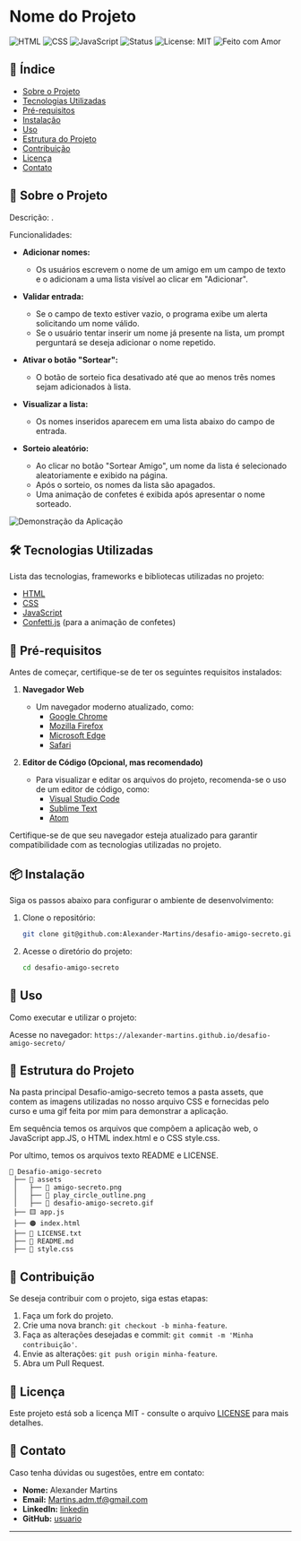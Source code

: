 # Nome do Projeto

![HTML](https://img.shields.io/badge/HTML-E34F26?style=for-the-badge&logo=html5&logoColor=white) ![CSS](https://img.shields.io/badge/CSS-1572B6?style=for-the-badge&logo=css3&logoColor=white) ![JavaScript](https://img.shields.io/badge/JavaScript-F7DF1E?style=for-the-badge&logo=javascript&logoColor=black) ![Status](https://img.shields.io/badge/status-completo-yellow) ![License: MIT](https://img.shields.io/badge/license-MIT-blue.svg) ![Feito com Amor](https://img.shields.io/badge/feito%20com-%E2%9D%A4-purple)

## 📌 Índice

- [Sobre o Projeto](#sobre-o-projeto)
- [Tecnologias Utilizadas](#tecnologias-utilizadas)
- [Pré-requisitos](#pré-requisitos)
- [Instalação](#instalação)
- [Uso](#uso)
- [Estrutura do Projeto](#estrutura-do-projeto)
- [Contribuição](#contribuição)
- [Licença](#licença)
- [Contato](#contato)

## 📖 Sobre o Projeto

Descrição: .

Funcionalidades:

- **Adicionar nomes:**  
  - Os usuários escrevem o nome de um amigo em um campo de texto e o adicionam a uma lista visível ao clicar em "Adicionar".

- **Validar entrada:**  
  - Se o campo de texto estiver vazio, o programa exibe um alerta solicitando um nome válido.  
  - Se o usuário tentar inserir um nome já presente na lista, um prompt perguntará se deseja adicionar o nome repetido.

- **Ativar o botão "Sortear":**  
  - O botão de sorteio fica desativado até que ao menos três nomes sejam adicionados à lista.

- **Visualizar a lista:**  
  - Os nomes inseridos aparecem em uma lista abaixo do campo de entrada.

- **Sorteio aleatório:**  
  - Ao clicar no botão "Sortear Amigo", um nome da lista é selecionado aleatoriamente e exibido na página.  
  - Após o sorteio, os nomes da lista são apagados.  
  - Uma animação de confetes é exibida após apresentar o nome sorteado.

![Demonstração da Aplicação](assets/desafio-amigo-secreto.gif)

## 🛠 Tecnologias Utilizadas

Lista das tecnologias, frameworks e bibliotecas utilizadas no projeto:

- [HTML](https://developer.mozilla.org/en-US/docs/Web/HTML)  
- [CSS](https://developer.mozilla.org/en-US/docs/Web/CSS)  
- [JavaScript](https://developer.mozilla.org/en-US/docs/Web/JavaScript)  
- [Confetti.js](https://www.kirilv.com/canvas-confetti/) (para a animação de confetes)  

## 🔧 Pré-requisitos

Antes de começar, certifique-se de ter os seguintes requisitos instalados:

1. **Navegador Web**  
   - Um navegador moderno atualizado, como:  
     - [Google Chrome](https://www.google.com/chrome/)  
     - [Mozilla Firefox](https://www.mozilla.org/firefox/)  
     - [Microsoft Edge](https://www.microsoft.com/edge/)  
     - [Safari](https://www.apple.com/safari/)  

2. **Editor de Código (Opcional, mas recomendado)**  
   - Para visualizar e editar os arquivos do projeto, recomenda-se o uso de um editor de código, como:  
     - [Visual Studio Code](https://code.visualstudio.com/)  
     - [Sublime Text](https://www.sublimetext.com/)  
     - [Atom](https://atom.io/)  

Certifique-se de que seu navegador esteja atualizado para garantir compatibilidade com as tecnologias utilizadas no projeto.

## 📦 Instalação

Siga os passos abaixo para configurar o ambiente de desenvolvimento:

1. Clone o repositório:
   ```sh
   git clone git@github.com:Alexander-Martins/desafio-amigo-secreto.git
   ```
2. Acesse o diretório do projeto:
   ```sh
   cd desafio-amigo-secreto
   ```

## 🚀 Uso

Como executar e utilizar o projeto:

Acesse no navegador: `https://alexander-martins.github.io/desafio-amigo-secreto/`

## 📁 Estrutura do Projeto

Na pasta principal Desafio-amigo-secreto temos a pasta assets, que contem as imagens utilizadas no nosso arquivo CSS e fornecidas pelo curso e uma gif feita por mim para demonstrar a aplicação. 

Em sequência temos os arquivos que compõem a aplicação web, o JavaScript app.JS, o HTML index.html e o CSS style.css.

Por ultimo, temos os arquivos texto README e LICENSE.

```
📂 Desafio-amigo-secreto
 ├── 📁 assets
 │   ├── 📸 amigo-secreto.png
 │   ├── 📸 play_circle_outline.png
 │   ├── 📸 desafio-amigo-secreto.gif
 ├── 🟨 app.js
 ├── 🟠 index.html
 ├── 📄 LICENSE.txt
 ├── 📄 README.md
 ├── 🔵 style.css
```

## 🤝 Contribuição

Se deseja contribuir com o projeto, siga estas etapas:

1. Faça um fork do projeto.
2. Crie uma nova branch: `git checkout -b minha-feature`.
3. Faça as alterações desejadas e commit: `git commit -m 'Minha contribuição'`.
4. Envie as alterações: `git push origin minha-feature`.
5. Abra um Pull Request.

## 📜 Licença

Este projeto está sob a licença MIT - consulte o arquivo [LICENSE](LICENSE) para mais detalhes.

## 📩 Contato

Caso tenha dúvidas ou sugestões, entre em contato:

- **Nome:** Alexander Martins
- **Email:** Martins.adm.tf@gmail.com
- **LinkedIn:** [linkedin](https://www.linkedin.com/in/alexander-martins-118562210/)
- **GitHub:** [usuario](https://github.com/Alexander-Martins)

---
